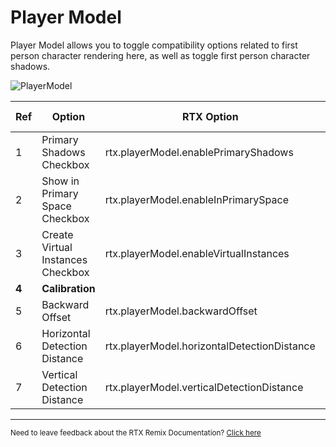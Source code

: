 # Player Model

Player Model allows you to toggle compatibility options related to first person character rendering here, as well as toggle first person character shadows.

![PlayerModel](../../data/images/rtxremix_021.PNG)

| **Ref** | **Option**                        | **RTX Option**                              | **Default Value** | **Description** |
|---------|-----------------------------------|---------------------------------------------|-------------------|-----------------|
| 1       | Primary Shadows Checkbox          | rtx.playerModel.enablePrimaryShadows        | Checked           |                 |
| 2       | Show in Primary Space Checkbox    | rtx.playerModel.enableInPrimarySpace        | Unchecked         |                 |
| 3       | Create Virtual Instances Checkbox | rtx.playerModel.enableVirtualInstances      | Checked           |                 |
| **4**   | **Calibration**                   |                                             |                   |                 |
| 5       | Backward Offset                   | rtx.playerModel.backwardOffset              | 18                |                 |
| 6       | Horizontal Detection Distance     | rtx.playerModel.horizontalDetectionDistance | 34                |                 |
| 7       | Vertical Detection Distance       | rtx.playerModel.verticalDetectionDistance   | 64                |                 |


***
<sub> Need to leave feedback about the RTX Remix Documentation?  [Click here](https://github.com/NVIDIAGameWorks/rtx-remix/issues/new?assignees=nvdamien&labels=documentation%2Cfeedback%2Ctriage&projects=&template=documentation_feedback.yml&title=%5BDocumentation+feedback%5D%3A+) </sub>
